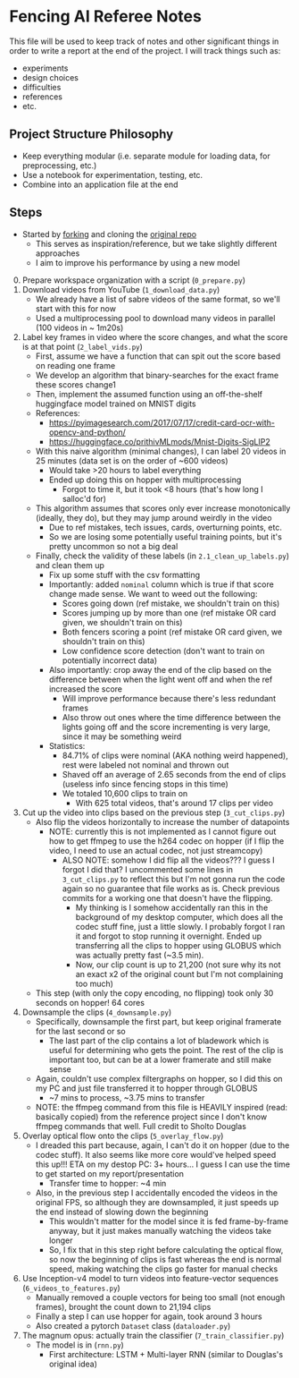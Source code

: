 # Fencing AI Referee Notes

This file will be used to keep track of notes and other significant things in order to write a report at the end of the project.
I will track things such as:
* experiments
* design choices
* difficulties
* references
* etc.

## Project Structure Philosophy
* Keep everything modular (i.e. separate module for loading data, for preprocessing, etc.)
* Use a notebook for experimentation, testing, etc.
* Combine into an application file at the end

## Steps
* Started by [forking](https://github.com/Nick0915/FencingAIRef) and cloning the [original repo](https://github.com/sholtodouglas/fencing-AI)
  * This serves as inspiration/reference, but we take slightly different approaches
  * I aim to improve his performance by using a new model

0) Prepare workspace organization with a script (`0_prepare.py`)
1) Download videos from YouTube (`1_download_data.py`)
    * We already have a list of sabre videos of the same format, so we'll start with this for now
    * Used a multiprocessing pool to download many videos in parallel (100 videos in ~ 1m20s)
2) Label key frames in video where the score changes, and what the score is at that point (`2_label_vids.py`)
    * First, assume we have a function that can spit out the score based on reading one frame
    * We develop an algorithm that binary-searches for the exact frame these scores change1
    * Then, implement the assumed function using an off-the-shelf huggingface model trained on MNIST digits
    * References:
      * https://pyimagesearch.com/2017/07/17/credit-card-ocr-with-opencv-and-python/
      * https://huggingface.co/prithivMLmods/Mnist-Digits-SigLIP2
    * With this naive algorithm (minimal changes), I can label 20 videos in 25 minutes (data set is on the order of ~600 videos)
      * Would take >20 hours to label everything
      * Ended up doing this on hopper with multiprocessing
        * Forgot to time it, but it took <8 hours (that's how long I salloc'd for)
    * This algorithm assumes that scores only ever increase monotonically (ideally, they do), but they may jump around weirdly in the video
      * Due to ref mistakes, tech issues, cards, overturning points, etc.
      * So we are losing some potentially useful training points, but it's pretty uncommon so not a big deal
    * Finally, check the validity of these labels (in `2.1_clean_up_labels.py`) and clean them up
      * Fix up some stuff with the csv formatting
      * Importantly: added `nominal` column which is true if that score change made sense. We want to weed out the following:
        * Scores going down (ref mistake, we shouldn't train on this)
        * Scores jumping up by more than one (ref mistake OR card given, we shouldn't train on this)
        * Both fencers scoring a point (ref mistake OR card given, we shouldn't train on this)
        * Low confidence score detection (don't want to train on potentially incorrect data)
      * Also importantly: crop away the end of the clip based on the difference between when the light went off and when the ref increased the score
        * Will improve performance because there's less redundant frames
        * Also throw out ones where the time difference between the lights going off and the score incrementing is very large, since it may be something weird
      * Statistics:
        * 84.71% of clips were nominal (AKA nothing weird happened), rest were labeled not nominal and thrown out
        * Shaved off an average of 2.65 seconds from the end of clips (useless info since fencing stops in this time)
        * We totaled 10,600 clips to train on
          * With 625 total videos, that's around 17 clips per video
3) Cut up the video into clips based on the previous step (`3_cut_clips.py`)
    * Also flip the videos horizontally to increase the number of datapoints
      * NOTE: currently this is not implemented as I cannot figure out how to get ffmpeg to use the h264 codec on hopper (if I flip the video, I need to use an actual codec, not just streamcopy)
        * ALSO NOTE: somehow I did flip all the videos??? I guess I forgot I did that?
          I uncommented some lines in `3_cut_clips.py` to reflect this but I'm not gonna run the code again so no guarantee that file works as is. Check previous commits for a working one that doesn't have the flipping.
          * My thinking is I somehow accidentally ran this in the background of my desktop computer, which does all the codec stuff fine, just a little slowly. I probably forgot I ran it and forgot to stop running it overnight. Ended up transferring all the clips to hopper using GLOBUS which was actually pretty fast (~3.5 min).
          * Now, our clip count is up to 21,200 (not sure why its not an exact x2 of the original count but I'm not complaining too much)
    * This step (with only the copy encoding, no flipping) took only 30 seconds on hopper! 64 cores
4) Downsample the clips (`4_downsample.py`)
    * Specifically, downsample the first part, but keep original framerate for the last second or so
      * The last part of the clip contains a lot of bladework which is useful for determining who gets the point.
      The rest of the clip is important too, but can be at a lower framerate and still make sense
    * Again, couldn't use complex filtergraphs on hopper, so I did this on my PC and just file transferred it to hopper through GLOBUS
      * ~7 mins to process, ~3.75 mins to transfer
    * NOTE: the ffmpeg command from this file is HEAVILY inspired (read: basically copied) from the reference project since I don't know ffmpeg commands that well. Full credit to Sholto Douglas
5) Overlay optical flow onto the clips (`5_overlay_flow.py`)
    * I dreaded this part because, again, I can't do it on hopper (due to the codec stuff).
      It also seems like more core would've helped speed this up!!!
      ETA on my destop PC: 3+ hours... I guess I can use the time to get started on my report/presentation
      * Transfer time to hopper: ~4 min
    * Also, in the previous step I accidentally encoded the videos in the original FPS, so although they are downsampled, it just speeds up the end instead of slowing down the beginning
      * This wouldn't matter for the model since it is fed frame-by-frame anyway, but it just makes manually watching the videos take longer
      * So, I fix that in this step right before calculating the optical flow, so now the beginning of clips is fast whereas the end is normal speed, making watching the clips go faster for manual checks
6) Use Inception-v4 model to turn videos into feature-vector sequences (`6_videos_to_features.py`)
    * Manually removed a couple vectors for being too small (not enough frames), brought the count down to 21,194 clips
    * Finally a step I can use hopper for again, took around 3 hours
    * Also created a pytorch `Dataset` class (`dataloader.py`)
7) The magnum opus: actually train the classifier (`7_train_classifier.py`)
    * The model is in (`rnn.py`)
      * First architecture: LSTM + Multi-layer RNN (similar to Douglas's original idea)

